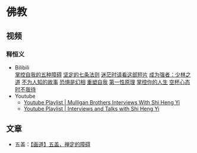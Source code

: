 # 佛教

## 视频

### 释恒义

- Bilibili<br/>[掌控自我的五种障碍](https://www.bilibili.com/video/BV1xm4y1G776) [坚定的七条法则](https://www.bilibili.com/video/BV1g94y1Y7Gg) [迷茫时请看这部短片](https://www.bilibili.com/video/BV1xN411E7cA) [成为强者：少林之道](https://www.bilibili.com/video/BV1AN411x7pn) [不为人知的故事](https://www.bilibili.com/video/BV1Ly4y1P7eo) [恐惧是幻相](https://www.bilibili.com/video/BV1ZM41197JR) [重塑自我](https://www.bilibili.com/video/BV18N4y1o7j2) [第一性原理](https://www.bilibili.com/video/BV1oM41197Au) [掌控你的人生](https://www.bilibili.com/video/BV1jh4y1B7bi) [空杯心态](https://www.bilibili.com/video/BV1ZM41197Ja) [时不我待](https://www.bilibili.com/video/BV1hN411x7XX)
- Youtube
  - [Youtube Playlist \| Mulligan Brothers Interviews With Shi Heng Yi](https://www.youtube.com/playlist?list=PL2OhuBUEg0TSLpy9yQ3pUD1qQQQ0KAtdX)
  - [Youtube Playlist \| Interviews and Talks with Shi Heng Yi](https://www.youtube.com/playlist?list=PL2OhuBUEg0TT6DGtRJBl4QrZS1vUef71s)

## 文章

- 五盖：[【画道】五盖，禅定的障碍](https://mp.weixin.qq.com/s/xbo3AQQc46XB3tP-saSpbA) 